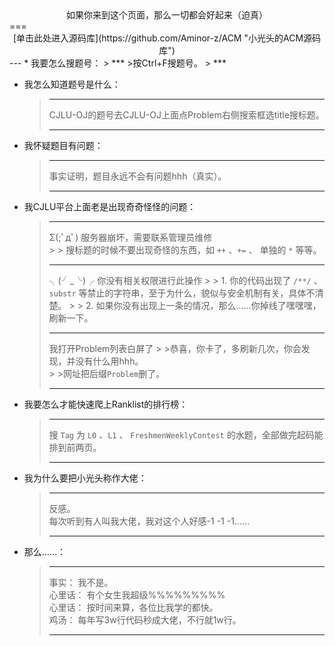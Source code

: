 <center> 如果你来到这个页面，那么一切都会好起来（迫真）  </center>
===
<center> [单击此处进入源码库](https://github.com/Aminor-z/ACM "小光头的ACM源码库") </center>
---
* 我要怎么搜题号：
    > ***
    >按Ctrl+F搜题号。  
    > ***

* 我怎么知道题号是什么：  
    > ***
    > CJLU-OJ的题号去CJLU-OJ上面点Problem右侧搜索框选title搜标题。    
    > ***
* 我怀疑题目有问题：
    > ***
    > 事实证明，题目永远不会有问题hhh（真实）。
    > ***
* 我CJLU平台上面老是出现奇奇怪怪的问题： 
    > ***
    >Σ(;ﾟдﾟ) 服务器崩坏，需要联系管理员维修    
        >  >    搜标题的时候不要出现奇怪的东西，如 `++` 、`+=` 、 单独的 `*` 等等。
    > ***
    > ╮(╯_╰)╭ 你没有相关权限进行此操作
        > > 1. 你的代码出现了 `/**/` 、 `substr` 等禁止的字符串，至于为什么，貌似与安全机制有关，具体不清楚。
        > > 2. 如果你没有出现上一条的情况，那么……你掉线了嘿嘿嘿，刷新一下。
    > ***
    > 我打开Problem列表白屏了
        > >恭喜，你卡了，多刷新几次，你会发现，并没有什么用hhh。  
        > >网址把后缀`Problem`删了。
    > ***
* 我要怎么才能快速爬上Ranklist的排行榜：
    > ***
    > 搜 `Tag` 为 `L0` 、`L1` 、 `FreshmenWeeklyContest` 的水题，全部做完起码能排到前两页。
    > ***
* 我为什么要把小光头称作大佬：
    > ***
    > 反感。  
    > 每次听到有人叫我大佬，我对这个人好感-1 -1 -1……
    > ***
* 那么……：
    > ***
    > 事实： 我不是。  
    > 心里话： 有个女生我超级%%%%%%%%%  
    > 心里话： 按时间来算，各位比我学的都快。  
    > 鸡汤：  每年写3w行代码秒成大佬，不行就1w行。
    > ***